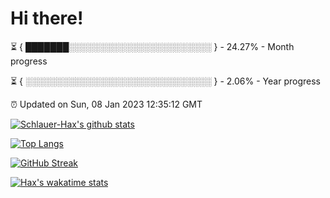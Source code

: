 # Hi there!

⏳ { ███████░░░░░░░░░░░░░░░░░░░░░░░ } - 24.27% - Month progress

⏳ { ░░░░░░░░░░░░░░░░░░░░░░░░░░░░░░ } - 2.06% - Year progress

⏰ Updated on Sun, 08 Jan 2023 12:35:12 GMT


[![Schlauer-Hax's github stats](https://github-readme-stats.vercel.app/api?username=Schlauer-Hax&show_icons=true&theme=dark&count_private=true)](https://github.com/Schlauer-Hax)


[![Top Langs](https://github-readme-stats.vercel.app/api/top-langs/?username=Schlauer-Hax&layout=compact&theme=dark)](https://github.com/Schlauer-Hax?tab=repositories)

[![GitHub Streak](https://streak-stats.demolab.com?user=Schlauer-Hax&theme=dark)](https://git.io/streak-stats)

[![Hax's wakatime stats](https://github-readme-stats.vercel.app/api/wakatime?username=Hax&theme=dark)](https://wakatime.com/@Hax)

